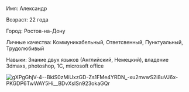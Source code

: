 Имя: Александр

Возраст: 22 года

Город: Ростов-на-Дону

Личные качества: Коммуникабельный, Ответсвенный, Пунктуальный, Трудолюбивый 

Навыки: Знание двух языков (Английский, Немецкий), владение 3dmaxs, photoshop, 1C, microsoft office

![gXPgGhjV-4--BkiS0zMiUxzGD-Zs1FMe4YRDN_-xu2mvwS2i8uVJ6x-PKGDP6TwWAY5Hi__BDvXsISn923okaGQr](https://user-images.githubusercontent.com/121489291/210170214-97f0ebd8-618d-44c2-bebd-fe7645061ef7.jpg)
